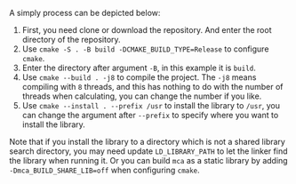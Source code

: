 A simply process can be depicted below:
1. First, you need clone or download the repository. And enter the root directory of the repository. 
2. Use `cmake -S . -B build -DCMAKE_BUILD_TYPE=Release` to configure `cmake`.
3. Enter the directory after argument `-B`, in this example it is `build`.
4. Use `cmake --build . -j8` to compile the project. The `-j8` means compiling with `8` threads, and this has nothing to do with the number of threads when calculating, you can change the number if you like.
5. Use `cmake --install . --prefix /usr` to install the library to `/usr`, you can change the argument after `--prefix` to specify where you want to install the library.

Note that if you install the library to a directory which is not a shared library search directory, you may need update `LD_LIBRARY_PATH` to let the linker find the library when running it. Or you can build `mca` as a static library by adding `-Dmca_BUILD_SHARE_LIB=off` when configuring `cmake`.
